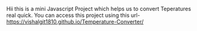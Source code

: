 Hii this is a mini Javascript Project which helps us to convert Teperatures real quick.
You can access this project using this url- https://vishalgit1810.github.io/Temperature-Converter/
